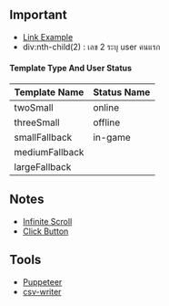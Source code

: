 ## Important
- [Link Example](https://steamcommunity.com/app/730/reviews/?filterLanguage=all&p=1&browsefilter=mostrecent) 
- div:nth-child(2) : เลข 2 ระบุ user คนแรก 

#### Template Type And User Status
| Template Name | Status Name |
|---------------| -------------|
|twoSmall| online|
|threeSmall| offline|
|smallFallback| in-game|
|mediumFallback| |
|largeFallback| |

## Notes
- [Infinite Scroll](https://www.youtube.com/watch?v=nDBdvqRWvCw&t=287s)
- [Click Button](https://stackoverflow.com/questions/46342930/puppeteer-button-press) 

## Tools
- [Puppeteer](https://pptr.dev/)
- [csv-writer](https://www.npmjs.com/package/csv-writer)
